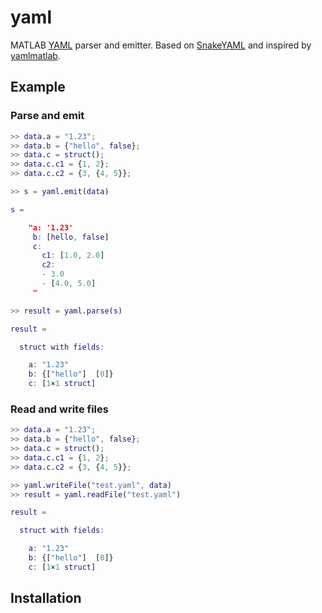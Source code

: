 # yaml
MATLAB [YAML](https://yaml.org/) parser and emitter. Based on [SnakeYAML](https://bitbucket.org/snakeyaml/snakeyaml/src/master/) and inspired by [yamlmatlab](https://code.google.com/archive/p/yamlmatlab/).

## Example
### Parse and emit
```Matlab
>> data.a = "1.23";
>> data.b = {"hello", false};
>> data.c = struct();
>> data.c.c1 = {1, 2};
>> data.c.c2 = {3, {4, 5}};

>> s = yaml.emit(data)

s = 

    "a: '1.23'
     b: [hello, false]
     c:
       c1: [1.0, 2.0]
       c2:
       - 3.0
       - [4.0, 5.0]
     "

>> result = yaml.parse(s)

result = 

  struct with fields:

    a: "1.23"
    b: {["hello"]  [0]}
    c: [1×1 struct]
```

### Read and write files
```Matlab
>> data.a = "1.23";
>> data.b = {"hello", false};
>> data.c = struct();
>> data.c.c1 = {1, 2};
>> data.c.c2 = {3, {4, 5}};

>> yaml.writeFile("test.yaml", data)
>> result = yaml.readFile("test.yaml")

result = 

  struct with fields:

    a: "1.23"
    b: {["hello"]  [0]}
    c: [1×1 struct]
```
## Installation
